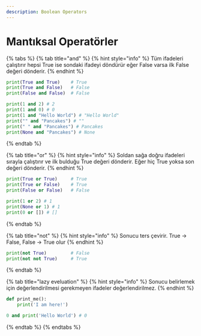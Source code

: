 ```yaml
---
description: Boolean Operators
---
```


# Mantıksal Operatörler

{% tabs %}
{% tab title="and" %}
{% hint style="info" %}
Tüm ifadeleri çalıştırır hepsi True ise sondaki ifadeyi döndürür eğer False varsa ilk False değeri dönderir.
{% endhint %}

```python
print(True and True)    # True
print(True and False)   # False
print(False and False)  # False

print(1 and 2) # 2
print(1 and 0) # 0
print(1 and "Hello World") # "Hello World"
print("" and "Pancakes") # ""
print(" " and "Pancakes") # Pancakes
print(None and "Pancakes") # None
```
{% endtab %}

{% tab title="or" %}
{% hint style="info" %}
Soldan sağa doğru ifadeleri sırayla çalıştırır ve ilk bulduğu True değeri dönderir. Eğer hiç True yoksa son değeri dönderir.
{% endhint %}

```python
print(True or True)     # True
print(True or False)    # True
print(False or False)   # False

print(1 or 2) # 1
print(None or 1) # 1
print(0 or []) # []

```
{% endtab %}

{% tab title="not" %}
{% hint style="info" %}
Sonucu ters çevirir. True -> False, False -> True olur
{% endhint %}

```python
print(not True)         # False
print(not not True)     # True
```
{% endtab %}

{% tab title="lazy eveluation" %}
{% hint style="info" %}
Sonucu belirlemek için değerlendirilmesi gerekmeyen ifadeler değerlendirilmez.
{% endhint %}

```python
def print_me():
    print('I am here!')

0 and print('Hello World') # 0
```
{% endtab %}
{% endtabs %}
